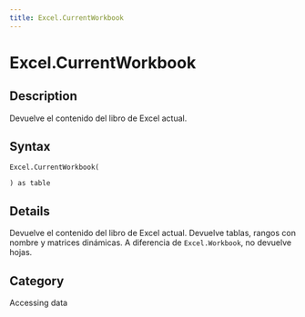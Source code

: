 ```yaml
---
title: Excel.CurrentWorkbook
---
```


# Excel.CurrentWorkbook


## Description

Devuelve el contenido del libro de Excel actual.


## Syntax

```powerquery
Excel.CurrentWorkbook(

) as table
```


## Details

Devuelve el contenido del libro de Excel actual. Devuelve tablas, rangos con nombre y matrices dinámicas. A diferencia de <code>Excel.Workbook</code>, no devuelve hojas.



## Category
Accessing data
